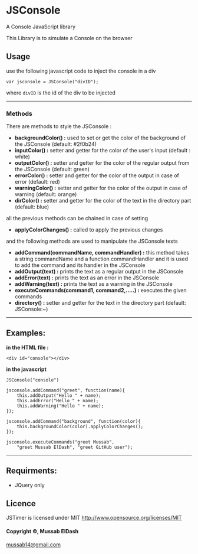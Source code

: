# JSConsole

A Console JavaScript library

This Library is to simulate a Console on the browser

## Usage
use the following javascript code to inject the console in a div

```var jsconsole = JSConsole("divID");```

where ```divID``` is the id of the div to be injected

---

### Methods
There are methods to style the JSConsole :
* **backgroundColor() :** used to set or get the color of the background of the JSConsole (default: #2f0b24)
* **inputColor() :** setter and getter for the color of the user's input (default : white)
* **outputColor() :** setter and getter for the color of the regular output from the JSConsole (default: green)
* **errorColor() :** setter and getter for the color of the output in case of error (default: red)
* **warningColor() :** setter and getter for the color of the output in case of warning (default: orange)
* **dirColor() :** setter and getter for the color of the text in the directory part (default: blue)

all the previous methods can be chained in case of setting

* **applyColorChanges() :** called to apply the previous changes

and the following methods are used to manipulate the JSConsole texts

* **addCommand(commandName, commandHandler) :** this method takes a string commandName and a function commandHandler and it is used to add the command and its handler in the JSConsole
* **addOutput(text) :** prints the text as a regular output in the JSConsole
* **addError(text) :** prints the text as an error in the JSConsole
* **addWarning(text) :** prints the text as a warning in the JSConsole
* **executeCommands(command1, command2,.....) :** executes the given commands
* **directory() :** setter and getter for the text in the directory part (default: JSConsole:~)

---

## Examples:
**in the HTML file :**

```<div id="console"></div>```

**in the javascript**

```JSConsole("console")```

```
jsconsole.addCommand("greet", function(name){
	this.addOutput("Hello " + name);
	this.addError("Hello " + name);
	this.addWarning("Hello " + name);
});

jsconsole.addCommand("background", function(color){
	this.backgroundColor(color).applyColorChanges();
});

jsconsole.executeCommands("greet Mussab",
	"greet Mussab ElDash", "greet GitHub user");
```

---

## Requirments:
* JQuery only

## Licence

JSTimer is licensed under MIT http://www.opensource.org/licenses/MIT

#### Copyright &copy;, Mussab ElDash
<mussab14@gmail.com>
